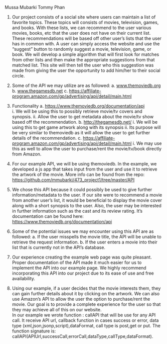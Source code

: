 Mussa Mubarki
Tommy Phan


1.  Our project consists of a social site where users can maintain a list of favorite topics.  These topics will consists of movies, television, games, and books.  With these lists, we can recommend to the user various movies, books, etc that the user does not have on their current list.  These recommendations will be based off other user’s lists that the user has in common with.   A user can simply access the website and use the “suggest” button to randomly suggest a movie, television, game, or book.  We will develop a simple algorithm that will first look for matches from other lists and then make the appropriate suggestions from that matched list.  This site will then tell the user who this suggestion was made from giving the user the opportunity to add him/her to their social circle.  

2. Some of the API we may utilize are as followed: 
   a. www.themoviedb.org
   b. www.thegamesdb.net
   c. https://affiliate-program.amazon.com/gp/advertising/api/detail/main.html

3. Functionality
   a. https://www.themoviedb.org/documentation/api        
      i. We will be using this to possibly retrieve movie/tv covers and synopsis.
      ii. Allow the user to get metadata about the movie/tv show based off the recommendation.
   b. http://thegamesdb.net/
      i. We will be using this to get game artwork along with its synopsis
      ii. Its purpose will be very similar to themoviedb as it will allow the user to get further details of the recommendation.
   c. https://affiliate-program.amazon.com/gp/advertising/api/detail/main.html
      i. We may use this as well to allow the user to purchase/rent the movie/tv/book directly from Amazon.

4. For our example API, we will be using themoviedb.  In the example, we developed a js app that takes input from the user and use it to retrieve the artwork of the movie.  More info can be found from the repo: https://github.com/mmubarki/473_project1/tree/master/API

5. We chose this API because it could possibly be used to give further information/metadata to the user.  If our site were to recommend a movie from another user’s list, it would be beneficial to display the movie cover along with a short synopsis to the user.  Also, the user may be interested in further information such as the cast and its review rating. It’s documentation can be found here: https://www.themoviedb.org/documentation/api        

6. Some of the potential issues we may encounter using this API are as followed:
   a. If the user misspells the movie title, the API will be unable to retrieve the request information.
   b. If the user enters a movie into their list that is currently not in the API’s database.

7. Our experience creating the example web page was quite pleasant.  Proper documentation of the API made it much easier for us to implement the API into our example page.  We highly recommend incorporating this API into our project due to its ease of use and free availability.

8. Using our example, if a user decides that the movie interests them, they can gain further  details about it by clicking on the artwork.  We can also use Amazon’s API to allow the user the option to purchase/rent the movie.  Our goal is to provide a complete experience for the user so that they may achieve all of this on our website.  
In our example we wrote function : callAPI that will be use for any API call. It receive API url, callback function in cases success or error,  data type (xml,json,jsonp,script),dataFormat, call type is post,get or put. The function signature is:
callAPI(APIUrl,successCall,errorCall,dataType,callType,dataFormat).
